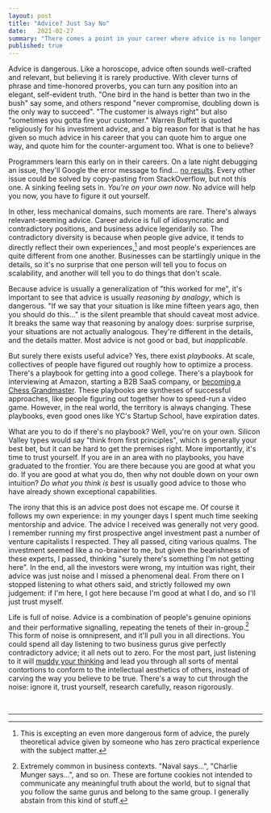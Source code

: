 ```yaml
---
layout: post
title: "Advice? Just Say No"
date:   2021-02-27
summary: "There comes a point in your career where advice is no longer useful. It happens sooner than you think."
published: true
---
```



Advice is dangerous.
Like a horoscope, advice
often sounds well-crafted and relevant,
but believing it is rarely productive.
With clever turns of phrase and time-honored proverbs, you can
turn any position into an elegant, self-evident truth.
"One bird in the hand is better than two in the bush" say some, and others
respond "never compromise, doubling down is the only way to succeed".
"The customer is always right" but also "sometimes you gotta fire your customer."
Warren Buffett is quoted religiously for his investment advice,
and a big reason for that is that he has given so much advice
in his career that you can quote him to argue one way, and quote him for the
counter-argument too. What is one to believe?


Programmers learn this early on in their careers. On a late night debugging
an issue, they'll Google the error message to find... [no results](https://imgs.xkcd.com/comics/wisdom_of_the_ancients.png).
Every other issue could be solved by copy-pasting from StackOverflow,
but not this one. A sinking feeling sets in. *You're on your own now*.
No advice will help you now, you have to figure it out yourself.


In other, less mechanical domains, such moments are rare.
There's always relevant-seeming advice.
Career advice is full of idiosyncratic and contradictory positions,
and business advice legendarily so.
The contradictory diversity is because when people give advice, it tends to directly
reflect their own experiences,[^1] and most people's experiences
are quite different from one another. Businesses can be startlingly unique
in the details, so it's no surprise that one person will tell you
to focus on scalability, and another will tell you to do things that don't scale.


Because advice is usually a generalization of "this worked for me", it's important
to see that advice is usually *reasoning by analogy*, which is dangerous.
"If we say that
your situation is like mine fifteen years ago, then you should do this..."
is the silent preamble that should caveat most advice.
It breaks the same way that reasoning by analogy does:
surprise surprise, your situations are not
actually analogous. They're different in the details, and the details matter.
Most advice is not good or bad, but *inapplicable*.


But surely there exists useful advice? Yes, there exist *playbooks*. At scale,
collectives of people have figured out roughly how to optimize a process. There's a playbook
for getting into a good college. There's a playbook for interviewing at Amazon,
starting a B2B SaaS company, or [becoming a Chess Grandmaster](https://en.wikipedia.org/wiki/L%C3%A1szl%C3%B3_Polg%C3%A1r).
These playbooks are syntheses of successful approaches, like people
figuring out together how to speed-run a video game.
However, in the real world, the territory is always changing.
These playbooks, even good ones like YC's
Startup School, have expiration dates.


What are you to do if there's no playbook? Well, you're on your own.
Silicon Valley types would say "think from first principles",
which is generally
your best bet, but it can be hard to get the premises right.
More importantly,
it's time to trust yourself.
If you are in an area with no playbooks,
you have graduated to the frontier.
You are there because you are good at what you do.
If you are good at what you do, then why not double down on your own
intuition?
*Do what you think is best* is usually good advice to those
who have already shown exceptional capabilities.


The irony that this is an advice post does not escape me. Of course it follows my own
experience: in my younger days I spent much time seeking mentorship and advice.
The advice I received was generally not very good.
I remember running my first prospective
angel investment past a number of venture capitalists I respected.
They all passed, citing various qualms.
The investment seemed like a no-brainer to me,
but given the bearishness of these experts,
I passed, thinking "surely there's something I'm not getting here". In the end, all the investors
were wrong, my intuition was right, their advice was just noise and I missed a phenomenal deal.
From there on I stopped listening to what others said, and strictly followed my own judgement:
if I'm here, I got here because I'm good at what I do, and so I'll just trust myself.


Life is full of noise. Advice is a combination of people's genuine opinions and their
performative signalling, repeating the tenets of their in-group.[^2]
This form of noise is omnipresent, and it'll pull you in all directions.
You could spend all day listening to two business gurus give perfectly contradictory advice; it
all nets out to zero. For the most part, just listening to it will [muddy your thinking](https://twitter.com/jayriverlong/status/1346370366336163844?s=20)
and lead you through all sorts of mental contortions to conform to the intellectual aesthetics of others,
instead of carving the way you believe to be true.
There's a way to cut through the noise: ignore it, trust yourself, research carefully, reason rigorously.



<br/>

---

[^1]: This is excepting an even more dangerous form of advice, the purely theoretical
    advice given by someone who has zero practical experience with the subject matter.

[^2]: Extremely common in business contexts. "Naval says...", "Charlie Munger says...",
    and so on. These are fortune cookies not intended to communicate any meaningful truth about the world,
    but to signal that you follow the same gurus and belong to the same group. I generally abstain from this kind of stuff.
